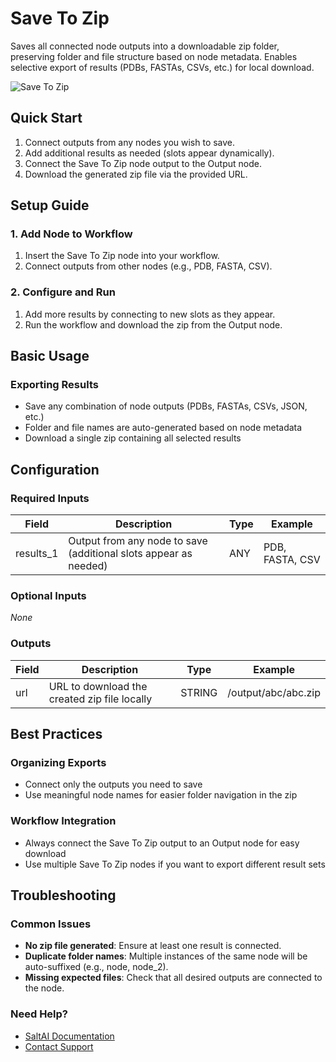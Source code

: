 # Save To Zip

Saves all connected node outputs into a downloadable zip folder, preserving folder and file structure based on node metadata. Enables selective export of results (PDBs, FASTAs, CSVs, etc.) for local download.

<img src="/images/nodes/biotech/biotech-utils/save-to-zip.png" alt="Save To Zip" class="rounded-lg">

## Quick Start

1. Connect outputs from any nodes you wish to save.
2. Add additional results as needed (slots appear dynamically).
3. Connect the Save To Zip node output to the Output node.
4. Download the generated zip file via the provided URL.

## Setup Guide

### 1. Add Node to Workflow
1. Insert the Save To Zip node into your workflow.
2. Connect outputs from other nodes (e.g., PDB, FASTA, CSV).

### 2. Configure and Run
1. Add more results by connecting to new slots as they appear.
2. Run the workflow and download the zip from the Output node.

## Basic Usage

### Exporting Results
* Save any combination of node outputs (PDBs, FASTAs, CSVs, JSON, etc.)
* Folder and file names are auto-generated based on node metadata
* Download a single zip containing all selected results

## Configuration

### Required Inputs
| Field      | Description                                                      | Type   | Example         |
|------------|------------------------------------------------------------------|--------|-----------------|
| results_1  | Output from any node to save (additional slots appear as needed) | ANY    | PDB, FASTA, CSV |

### Optional Inputs
*None*

### Outputs
| Field | Description                                 | Type   | Example                |
|-------|---------------------------------------------|--------|------------------------|
| url   | URL to download the created zip file locally| STRING | /output/abc/abc.zip    |

## Best Practices

### Organizing Exports
* Connect only the outputs you need to save
* Use meaningful node names for easier folder navigation in the zip

### Workflow Integration
* Always connect the Save To Zip output to an Output node for easy download
* Use multiple Save To Zip nodes if you want to export different result sets

## Troubleshooting

### Common Issues
* **No zip file generated**: Ensure at least one result is connected.
* **Duplicate folder names**: Multiple instances of the same node will be auto-suffixed (e.g., node, node_2).
* **Missing expected files**: Check that all desired outputs are connected to the node.

### Need Help?
* [SaltAI Documentation](https://docs.salt.ai)
* [Contact Support](mailto:support@salt.ai)
